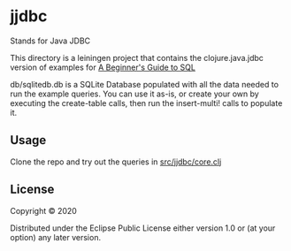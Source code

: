 # jjdbc

Stands for Java JDBC

This directory is a leiningen project that contains the clojure.java.jdbc version of examples for [A Beginner's Guide to SQL](https://www.sohamkamani.com/blog/2016/07/07/a-beginners-guide-to-sql/)

db/sqlitedb.db is a SQLite Database populated with all the data needed to run the example queries. You can use it as-is, or create your own by executing the create-table calls, then run the insert-multi! calls to populate it.

## Usage

Clone the repo and try out the queries in [src/jjdbc/core.clj](https://github.com/mchampine/beginners-sql/blob/master/jjdbc/src/jjdbc/core.clj)

## License

Copyright © 2020

Distributed under the Eclipse Public License either version 1.0 or (at your option) any later version.
